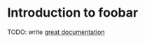 # Introduction to foobar

TODO: write [great documentation](http://jacobian.org/writing/what-to-write/)
